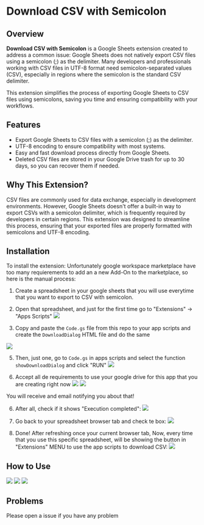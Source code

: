# Download CSV with Semicolon

## Overview

**Download CSV with Semicolon** is a Google Sheets extension created to address a common issue: Google Sheets does not natively export CSV files using a semicolon (;) as the delimiter. Many developers and professionals working with CSV files in UTF-8 format need semicolon-separated values (CSV), especially in regions where the semicolon is the standard CSV delimiter.

This extension simplifies the process of exporting Google Sheets to CSV files using semicolons, saving you time and ensuring compatibility with your workflows.

## Features
- Export Google Sheets to CSV files with a semicolon (;) as the delimiter.
- UTF-8 encoding to ensure compatibility with most systems.
- Easy and fast download process directly from Google Sheets.
- Deleted CSV files are stored in your Google Drive trash for up to 30 days, so you can recover them if needed.

## Why This Extension?

CSV files are commonly used for data exchange, especially in development environments. However, Google Sheets doesn't offer a built-in way to export CSVs with a semicolon delimiter, which is frequently required by developers in certain regions. This extension was designed to streamline this process, ensuring that your exported files are properly formatted with semicolons and UTF-8 encoding.

## Installation

To install the extension:
Unfortunately google workspace marketplace have too many requierements to add an a new Add-On to the marketplace, so here is the manual process:
1. Create a spreadsheet in your google sheets that you will use everytime that you want to export to CSV with semicolon.

2. Open that spreadsheet, and just for the first time go to "Extensions" -> "Apps Scripts"
![](https://i.imgur.com/BxAlaWV.png)

3. Copy and paste the `Code.gs` file from this repo to your app scripts and create the `DownloadDialog` HTML file and do the same
   
![](https://i.imgur.com/IrqdFOK.png)

5. Then, just one, go to `Code.gs` in apps scripts and select the function `showDownloadDialog` and click "RUN"
![](https://i.imgur.com/RrOvH5a.png)

6. Accept all de requirements to use your google drive for this app that you are creating right now
![](https://i.imgur.com/3xVkyTF.png)
![](https://i.imgur.com/laDaaLC.png)

You will receive and email notifying you about that!

6. After all, check if it shows "Execution completed":
![](https://i.imgur.com/BPs4rj9.png)

7. Go back to your spreadsheet browser tab and check te box:
![](https://i.imgur.com/AooPMwb.png)

8. Done! After refreshing once your current browser tab, Now, every time that you use this specific spreadsheet, will be showing the button in "Extensions" MENU to use the app scripts to download CSV:
![](https://i.imgur.com/Xx6PZQP.png)

## How to Use

![](https://i.imgur.com/6LjE0sm.png)
![](https://i.imgur.com/fSQxgCu.png)
![](https://i.imgur.com/I9DokHh.png)

## Problems 
Please open a issue if you have any problem
